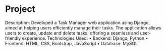 # Project
Description: Developed a Task Manager web application using Django, aimed at
helping users efficiently manage their tasks. The application allows users to create,
update and delete tasks, offering a seamless and user-friendly experience.
Technologies Used:
• Backend: Django, Python
• Frontend: HTML, CSS, Bootstrap, JavaScript
• Database: MySQL